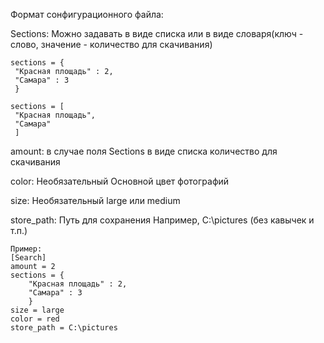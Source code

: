 Формат сонфигурационного файла:

Sections:
	Можно задавать в виде списка или в виде словаря(ключ - слово, значение - количество для скачивания)

	sections = {
     "Красная площадь" : 2,
     "Самара" : 3
     }
	 
	sections = [
     "Красная площадь",
     "Самара"
     ]
	
amount:
	в случае поля Sections в виде списка количество для скачивания

color:
	Необязательный
	Основной цвет фотографий
	
size:
	Необязательный
	large или medium
	
store_path:
	Путь для сохранения
	Например, C:\pictures (без кавычек и т.п.)
	
	Пример:
	[Search]
	amount = 2
	sections = {
		"Красная площадь" : 2,
		"Самара" : 3
		}
	size = large
	color = red
	store_path = C:\pictures